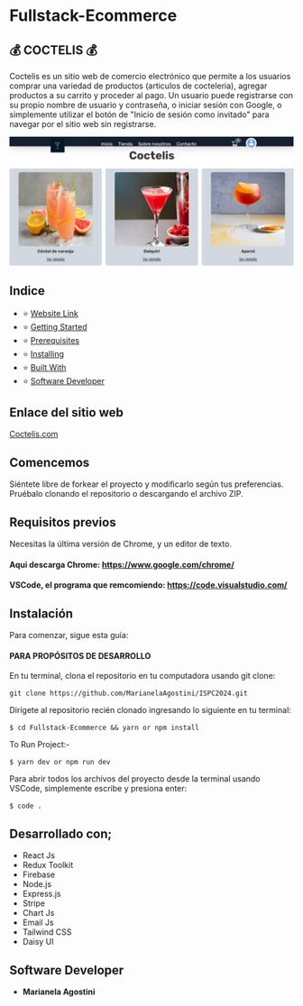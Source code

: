 # Fullstack-Ecommerce

## :moneybag: COCTELIS  :moneybag:

Coctelis es un sitio web de comercio electrónico que permite a los usuarios comprar una variedad de productos (articulos de cocteleria), agregar productos a su carrito y proceder al pago. Un usuario puede registrarse con su propio nombre de usuario y contraseña, o iniciar sesión con Google, o simplemente utilizar el botón de "Inicio de sesión como invitado" para navegar por el sitio web sin registrarse.

![download](/App_web/src/assets/screenshot-web.png)

## Indice

- :star: [Website Link](#website-link)
- :star: [Getting Started](#getting-started)
- :star: [Prerequisites](#prerequisites)
- :star: [Installing](#installing)
- :star: [Built With](#built-with)
- :star: [Software Developer](#software-developer)

## Enlace del sitio web

[Coctelis.com](https://github.com/MarianelaAgostini/ISPC2024/tree/main/App_web)

## Comencemos

Siéntete libre de forkear el proyecto y modificarlo según tus preferencias. Pruébalo clonando el repositorio   o descargando el archivo ZIP.

## Requisitos previos

Necesitas la última versión de Chrome, y un editor de texto.

#### Aqui descarga Chrome: https://www.google.com/chrome/

#### VSCode, el programa que remcomiendo: https://code.visualstudio.com/

## Instalación
Para comenzar, sigue esta guía:

#### PARA PROPÓSITOS DE DESARROLLO
En tu terminal, clona el repositorio en tu computadora usando git clone:

```
git clone https://github.com/MarianelaAgostini/ISPC2024.git
```

Dirígete al repositorio recién clonado ingresando lo siguiente en tu terminal:

```
$ cd Fullstack-Ecommerce && yarn or npm install
```

To Run Project:-

```
$ yarn dev or npm run dev 
```

Para abrir todos los archivos del proyecto desde la terminal usando VSCode, simplemente escribe y presiona enter:

```
$ code .
```

## Desarrollado con;

- React Js
- Redux Toolkit 
- Firebase 
- Node.js
- Express.js
- Stripe
- Chart Js
- Email Js
- Tailwind CSS
- Daisy UI

## Software Developer

- **Marianela Agostini**
